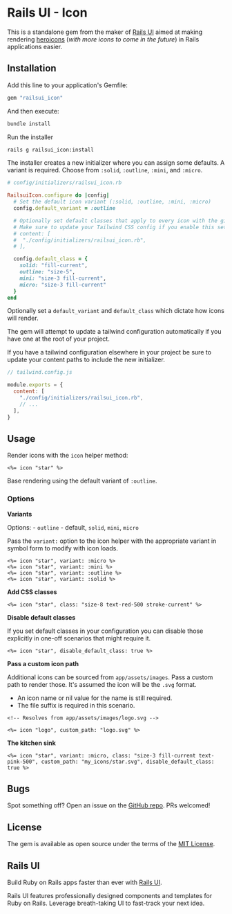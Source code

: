 # Rails UI - Icon

This is a standalone gem from the maker of [Rails UI](https://railsui.com) aimed at making rendering [heroicons](https://heroicons.com/) (_with more icons to come in the future_) in Rails applications easier.

## Installation

Add this line to your application's Gemfile:

```ruby
gem "railsui_icon"
```

And then execute:

```bash
bundle install
```

Run the installer

```bash
rails g railsui_icon:install
```

The installer creates a new initializer where you can assign some defaults. A variant is required. Choose from `:solid`, `:outline`, `:mini`, and `:micro`.

```ruby
# config/initializers/railsui_icon.rb

RailsuiIcon.configure do |config|
  # Set the default icon variant (:solid, :outline, :mini, :micro)
  config.default_variant = :outline

  # Optionally set default classes that apply to every icon with the given variant.
  # Make sure to update your Tailwind CSS config if you enable this setting.
  # content: [
  #  "./config/initializers/railsui_icon.rb",
  # ],

  config.default_class = {
    solid: "fill-current",
    outline: "size-5",
    mini: "size-3 fill-current",
    micro: "size-3 fill-current"
  }
end
```

Optionally set a `default_variant` and `default_class` which dictate how icons will render.

The gem will attempt to update a tailwind configuration automatically if you have one at the root of your project.

If you have a tailwind configuration elsewhere in your project be sure to update your content paths to include the new initializer.

```javascript
// tailwind.config.js

module.exports = {
  content: [
    "./config/initializers/railsui_icon.rb",
    // ...
  ],
}
```

## Usage

Render icons with the `icon` helper method:

```erb
<%= icon "star" %>
```

Base rendering using the default variant of `:outline`.

### Options

**Variants**

Options: - `outline` - default, `solid`, `mini`, `micro`

Pass the `variant:` option to the icon helper with the appropriate variant in symbol form to modify with icon loads.

```erb
<%= icon "star", variant: :micro %>
<%= icon "star", variant: :mini %>
<%= icon "star", variant: :outline %>
<%= icon "star", variant: :solid %>
```

**Add CSS classes**

```erb
<%= icon "star", class: "size-8 text-red-500 stroke-current" %>
```

**Disable default classes**

If you set default classes in your configuration you can disable those explicitly in one-off scenarios that might require it.

```erb
<%= icon "star", disable_default_class: true %>
```

**Pass a custom icon path**

Additional icons can be sourced from `app/assets/images`. Pass a custom path to render those. It's assumed the icon will be the `.svg` format.

- An icon name or nil value for the name is still required.
- The file suffix is required in this scenario.

```erb
<!-- Resolves from app/assets/images/logo.svg -->

<%= icon "logo", custom_path: "logo.svg" %>

```

**The kitchen sink**

```erb
<%= icon "star", variant: :micro, class: "size-3 fill-current text-pink-500", custom_path: "my_icons/star.svg", disable_default_class: true %>
```

## Bugs

Spot something off? Open an issue on the [GitHub repo](https://github.com/getrailsui/railsui_icon). PRs welcomed!

## License

The gem is available as open source under the terms of the [MIT License](https://opensource.org/licenses/MIT).

## Rails UI

Build Ruby on Rails apps faster than ever with [Rails UI](https://railsui.com).

Rails UI features professionally designed components and templates for Ruby on Rails. Leverage breath-taking UI to fast-track your next idea.
